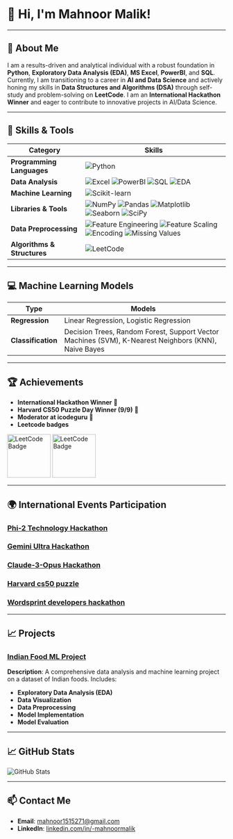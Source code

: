 # 👋 Hi, I'm **Mahnoor Malik**!
---

## 📖 About Me
I am a results-driven and analytical individual with a robust foundation in **Python**, **Exploratory Data Analysis (EDA)**, **MS Excel**, **PowerBI**, and **SQL**. Currently, I am transitioning to a career in **AI and Data Science** and actively honing my skills in **Data Structures and Algorithms (DSA)** through self-study and problem-solving on **LeetCode**. I am an **International Hackathon Winner** and eager to contribute to innovative projects in AI/Data Science.

---
## 🚀 Skills & Tools

| **Category**             | **Skills**                                                         |
|--------------------------|--------------------------------------------------------------------|
| **Programming Languages**| ![Python](https://img.shields.io/badge/Python-3776AB?style=flat&logo=python&logoColor=white) |
| **Data Analysis**        | ![Excel](https://img.shields.io/badge/MS%20Excel-217346?style=flat&logo=microsoft-office&logoColor=white) ![PowerBI](https://img.shields.io/badge/PowerBI-F2C300?style=flat&logo=powerbi&logoColor=black) ![SQL](https://img.shields.io/badge/SQL-4479A1?style=flat&logo=postgresql&logoColor=white) ![EDA](https://img.shields.io/badge/EDA-2F9E44?style=flat&logo=data&logoColor=white) |
| **Machine Learning**    | ![Scikit-learn](https://img.shields.io/badge/Scikit--learn-F7931E?style=flat&logo=scikit-learn&logoColor=white) |
| **Libraries & Tools**    | ![NumPy](https://img.shields.io/badge/Numpy-013243?style=flat&logo=numpy&logoColor=white) ![Pandas](https://img.shields.io/badge/Pandas-150458?style=flat&logo=pandas&logoColor=white) ![Matplotlib](https://img.shields.io/badge/Matplotlib-115570?style=flat&logo=matplotlib&logoColor=white) ![Seaborn](https://img.shields.io/badge/Seaborn-9C77D3?style=flat&logo=seaborn&logoColor=white) ![SciPy](https://img.shields.io/badge/SciPy-8CAAE6?style=flat&logo=scipy&logoColor=black) |
| **Data Preprocessing**   | ![Feature Engineering](https://img.shields.io/badge/Feature%20Engineering-4B9CD3?style=flat&logo=artstation&logoColor=white) ![Feature Scaling](https://img.shields.io/badge/Feature%20Scaling-FF7F00?style=flat&logo=apache&logoColor=white) ![Encoding](https://img.shields.io/badge/Encoding-1F77B4?style=flat&logo=data&logoColor=white) ![Missing Values](https://img.shields.io/badge/Missing%20Values-FF6F61?style=flat&logo=data&logoColor=white) |
| **Algorithms & Structures** | ![LeetCode](https://img.shields.io/badge/LeetCode-FFA116?style=flat&logo=leetcode&logoColor=black) |

---

## 💻 Machine Learning Models

| **Type**           | **Models**                                                                                             |
|--------------------|--------------------------------------------------------------------------------------------------------|
| **Regression**     | Linear Regression, Logistic Regression                                                               |
| **Classification** | Decision Trees, Random Forest, Support Vector Machines (SVM), K-Nearest Neighbors (KNN), Naive Bayes  |
---

## 🏆 Achievements

- **International Hackathon Winner** 🏅
- **Harvard CS50 Puzzle Day Winner (9/9)** 🎉
- **Moderator at icodeguru** 💼
- **Leetcode badges** 

<img src="https://assets.leetcode.com/static_assets/marketing/2024-50.gif" alt="LeetCode Badge" width="100"/>
<img src="https://assets.leetcode.com/static_assets/marketing/2024-100-new.gif" alt="LeetCode Badge" width="100"/>

---

## 🌍 International Events Participation

### [Phi-2 Technology Hackathon](https://lablab.ai/event/phi-2-technology-24-hours-challenge/the-phi-generation/phi-generation-graph-detective)

### [Gemini Ultra Hackathon](https://lablab.ai/event/gemini-ultra-hackathon/rilex/accesify)

### [Claude-3-Opus Hackathon](https://lablab.ai/event/24h-claude-hackathon/global-insight/global-insight-claude-3-opus)

### [Harvard cs50 puzzle](https://www.linkedin.com/posts/-mahnoormalik_cs50-puzzleday-teamwork-activity-7184323266524680192-WRNH/?utm_source=share&utm_medium=member_android)

### [Wordsprint developers hackathon](https://www.linkedin.com/posts/-mahnoormalik_icodeguru-wpbrigade-icodeguru-activity-7174560082330849280-q8Uj/?utm_source=share&utm_medium=member_android)
---

## 📈 Projects

### [Indian Food ML Project](https://github.com/Mahnoormalik123/Indian-food-project)
**Description**: A comprehensive data analysis and machine learning project on a dataset of Indian foods. Includes:
- **Exploratory Data Analysis (EDA)**
- **Data Visualization**
- **Data Preprocessing**
- **Model Implementation**
- **Model Evaluation**

---

## 📈 GitHub Stats
![GitHub Stats](https://github-readme-stats.vercel.app/api?username=Mahnoormalik123&show_icons=true&theme=radical)

---

## 📫 Contact Me
- **Email**: [mahnoor1515271@gmail.com](mailto:mahnoor1515271@gmail.com)
- **LinkedIn**: [linkedin.com/in/-mahnoormalik](https://www.linkedin.com/in/-mahnoormalik)

